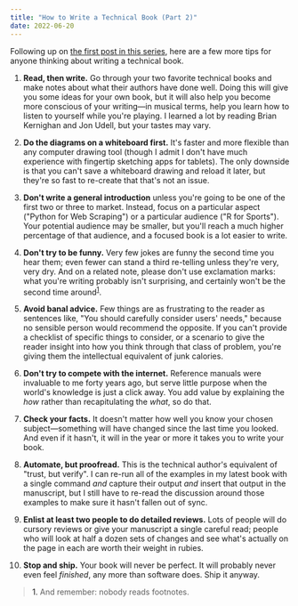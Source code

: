 ```yaml
---
title: "How to Write a Technical Book (Part 2)"
date: 2022-06-20
---
```


Following up on
[the first post in this series][first-post],
here are a few more tips for anyone thinking about writing a technical book.

1.  **Read, then write.**
    Go through your two favorite technical books and make notes about
    what their authors have done well.
    Doing this will give you some ideas for your own book,
    but it will also help you become more conscious of your writing—in musical terms,
    help you learn how to listen to yourself while you're playing.
    I learned a lot by reading Brian Kernighan and Jon Udell,
    but your tastes may vary.

2.  **Do the diagrams on a whiteboard first.**
    It's faster and more flexible than any computer drawing tool
    (though I admit I don't have much experience with fingertip sketching apps for tablets).
    The only downside is that you can't save a whiteboard drawing and reload it later,
    but they're so fast to re-create that that's not an issue.

3.  **Don't write a general introduction**
    unless you're going to be one of the first two or three to market.
    Instead,
    focus on a particular aspect ("Python for Web Scraping")
    or a particular audience ("R for Sports").
    Your potential audience may be smaller,
    but you'll reach a much higher percentage of that audience,
    and a focused book is a lot easier to write.

4.  **Don't try to be funny.**
    Very few jokes are funny the second time you hear them;
    even fewer can stand a third re-telling unless they're very, very dry.
    And on a related note,
    please don't use exclamation marks:
    what you're writing probably isn't surprising,
    and certainly won't be the second time around<sup><a href="#footnote-1">1</a></sup>.

5.  **Avoid banal advice.**
    Few things are as frustrating to the reader as sentences like,
    "You should carefully consider users' needs,"
    because no sensible person would recommend the opposite.
    If you can't provide a checklist of specific things to consider,
    or a scenario to give the reader insight into how you think through that class of problem,
    you're giving them the intellectual equivalent of junk calories.

6.  **Don't try to compete with the internet.**
    Reference manuals were invaluable to me forty years ago,
    but serve little purpose when the world's knowledge is just a click away.
    You add value by explaining the *how* rather than recapitulating the *what*,
    so do that.

7.  **Check your facts.**
    It doesn't matter how well you know your chosen subject—something
    will have changed since the last time you looked.
    And even if it hasn't,
    it will in the year or more it takes you to write your book.

8.  **Automate, but proofread.**
    This is the technical author's equivalent of "trust, but verify".
    I can re-run all of the examples in my latest book with a single command
    *and* capture their output
    *and* insert that output in the manuscript,
    but I still have to re-read the discussion around those examples
    to make sure it hasn't fallen out of sync.

9.  **Enlist at least two people to do detailed reviews.**
    Lots of people will do cursory reviews
    or give your manuscript a single careful read;
    people who will look at half a dozen sets of changes
    and see what's actually on the page in each
    are worth their weight in rubies.

10. **Stop and ship.**
    Your book will never be perfect.
    It will probably never even feel *finished*,
    any more than software does.
    Ship it anyway.

> <a id="footnote-1">1.</a> And remember: nobody reads footnotes.

[first-post]: @root/2022/06/19/how-to-write-a-technical-book/
